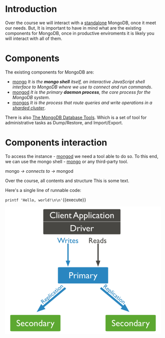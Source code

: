 
# Introduction

Over the course we will interact with a [standalone](https://docs.mongodb.com/manual/reference/glossary/#std-term-standalone) MongoDB, once it meet our needs.
But, It is important to have in mind what are the existing components for MongoDB, once in productive enviroments it is likely you will interact with all of them.   

# Components
The existing components for MongoDB are:
- [mongo](https://docs.mongodb.com/upcoming/reference/program/mongo/#mongodb-binary-bin.mongo) *It is the **mongo shell** itself, an interactive JavaScript shell interface to MongoDB where we use to connect and run commands*.
- [mongod](https://docs.mongodb.com/manual/reference/program/mongod/#mongodb-binary-bin.mongod) *It is the primary **daemon process**, the core process for the MongoDB system*.
- [mongos](https://docs.mongodb.com/manual/reference/program/mongos/) *It is the process that route queries and write operations in a [sharded cluster](https://docs.mongodb.com/manual/sharding/)*. 

There is also [The MongoDB Database Tools](https://docs.mongodb.com/database-tools/). Which is a set of tool for administrative tasks as Dump/Restore, and Import/Export.

# Components interaction

To access the instance - [mongod](https://docs.mongodb.com/manual/reference/program/mongod/#mongodb-binary-bin.mongod) we need a tool able to do so. To this end, we can use the mongo shell - [mongo](https://docs.mongodb.com/upcoming/reference/program/mongo/#mongodb-binary-bin.mongo) or any third-party tool.

mongo *→ connects to →* mongod

Over the course, all contents and structure 
This is some text.

Here's a single line of runnable code:

`printf 'Hello, world!\n\n'`{{execute}}

![MongoReplicaSet](./assets/replica-set-read-write-operations-primary.bakedsvg.svg)

